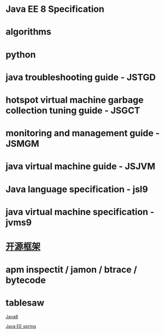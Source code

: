 # Java EE 8 Specification

# algorithms 

# python

# java troubleshooting guide - JSTGD

# hotspot virtual machine garbage collection tuning guide - JSGCT

# monitoring and management guide - JSMGM

# java virtual machine guide - JSJVM

# Java language specification - jsl9

# java virtual machine specification - jvms9





# [开源框架](http://www.jianshu.com/p/ad40e6dd3789)

# apm inspectit / jamon / btrace / bytecode

# tablesaw

[Java8](https://github.com/shekhargulati/99-problems/tree/master/java8)



[Java EE spring ](https://www.youtube.com/channel/UC9aUqnxhYLge4tLdBI50Cwg)